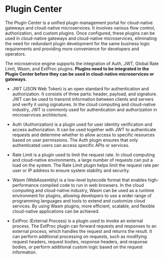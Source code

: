 # Plugin Center

The Plugin Center is a unified plugin management portal for cloud-native gateways and cloud-native microservices. It involves various flow control, authorization, and custom plugins. Once configured, these plugins can be used in cloud-native gateways and cloud-native microservices, eliminating the need for redundant plugin development for the same business logic requirements and providing more convenience for developers and operators.

The microservice engine supports the integration of Auth, JWT, Global Rate Limit, Wasm, and ExtProc plugins.
**Plugins need to be integrated in the Plugin Center before they can be used in cloud-native microservices or gateways**.

- JWT (JSON Web Token) is an open standard for authentication and authorization. It consists of three parts:
  header, payload, and signature. JWT can be used to transmit information between clients and servers and
  verify it using signatures. In the cloud computing and cloud-native industry,
  JWT is commonly used for authentication and authorization in microservices architecture.

- Auth (Authorization) is a plugin used for user identity verification and access authorization.
  It can be used together with JWT to authenticate requests and determine whether to allow access to
  specific resources based on user permissions. The Auth plugin ensures that only authenticated users
  can access specific APIs or services.

- Rate Limit is a plugin used to limit the request rate. In cloud computing and cloud-native environments,
  a large number of requests can put a load on the system. The Rate Limit plugin helps limit the
  request rate per user or IP address to ensure system stability and security.

- Wasm (WebAssembly) is a low-level bytecode format that enables high-performance compiled code to run
  in web browsers. In the cloud computing and cloud-native industry, Wasm can be used as a
  runtime environment for plugins, allowing developers to use a wider range of programming languages
  and tools to extend and customize cloud services. By using Wasm plugins, more efficient,
  scalable, and flexible cloud-native applications can be achieved.

- ExtProc (External Process) is a plugin used to invoke an external process. The ExtProc plugin can forward
  requests and responses to an external process, which handles the request and returns the result.
  It can perform additional processing on requests, such as modifying request headers, request bodies,
  response headers, and response bodies, or perform additional custom logic based on the request information.

<!--![](../images/plugin01.png)-->